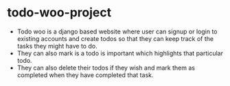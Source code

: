 # todo-woo-project

- Todo woo is a django based website where user can signup or login to existing accounts and create todos so that they can keep track of the tasks they might have to do.<br>
- They can also mark is a todo is important which highlights that particular todo.<br>
- They can also delete their todos if they wish and mark them as completed when they have completed that task.<br>
